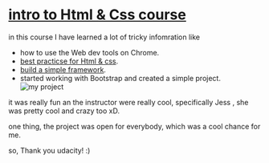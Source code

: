 # [intro to Html & Css course](https://classroom.udacity.com/courses/ud304)

in this course I have learned a lot of tricky infomration like
* how to use the Web dev tools on Chrome.
* [best practicse for Html & css](http://udacity.github.io/frontend-nanodegree-styleguide).
* [ build a simple framework](https://github.com/Ahmed-Ayman/Vacation2017-/tree/master/Udacity_webDeveloperFullStack/HTML%26CSS/2_framework/framework).
* started working with Bootstrap and created a simple project.
![my project](https://github.com/Ahmed-Ayman/Vacation2017-/blob/master/Udacity_webDeveloperFullStack/HTML%26CSS/final_project.png?raw=true)

it was really fun an the instructor were really cool, specifically Jess , she was pretty cool and crazy too xD.

one thing, the project was open for everybody, which was a cool chance for me.

so, Thank you udacity! :)
